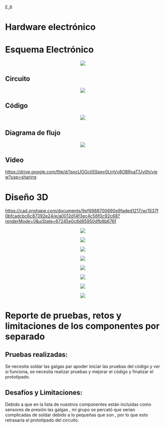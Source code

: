 E_6
# Hardware electrónico

# Esquema Electrónico 
<p align="center"> <img src=https://github.com/user-attachments/assets/0227112a-b84d-4761-8024-6c0e4fa40800> </p>

## Circuito
<p align="center"> <img src=https://github.com/user-attachments/assets/3f8d6f9a-0bcd-4106-97f7-5c8c6ed97816> </p>

## Código
<p align="center"> <img src=https://github.com/user-attachments/assets/00c937e1-626e-4e85-912b-c942d1c38d92> </p>

## Diagrama de flujo 

<p align="center"> <img src=https://github.com/user-attachments/assets/9a0df41c-fe90-498d-8b39-5b6dce61be4d> </p>

## Video 
https://drive.google.com/file/d/1sncUOGcIi5Spey0LtnVv8OBRyaT7Jy0h/view?usp=sharing

# Diseño 3D
https://cad.onshape.com/documents/9ef6988700690e9faded1217/w/1537f0bfcadcbc6c87392e24/e/a0012d14f3ec4c56f0c92c68?renderMode=0&uiState=67245e0c6d85950dfb8b676f

<p align="center"> <img src=https://github.com/user-attachments/assets/d5e543e1-aee2-4172-84ae-00bcb97fab42> </p>

<p align="center"> <img src=https://github.com/user-attachments/assets/8f7e6641-73e4-4eef-b88c-429a6a7e6dd5> </p>

<p align="center"> <img src=https://github.com/user-attachments/assets/5206b876-70f8-491c-afc0-52dda2f9b391> </p>

<p align="center"> <img src=https://github.com/user-attachments/assets/839767d4-9dab-42f4-aaba-8396b66f54fe> </p>

<p align="center"> <img src=https://github.com/user-attachments/assets/c69ad292-7f71-48f1-ac80-c0a139add84b> </p>

<p align="center"> <img src=https://github.com/user-attachments/assets/e6d1fae9-3b82-453b-9f17-0fe9dfbcb9e3> </p>
<p align="center"> <img src=https://github.com/user-attachments/assets/6104d379-23ba-4da6-85dd-8ac2e6f63987> </p>
<p align="center"> <img src=https://github.com/user-attachments/assets/806ecba7-4403-43f3-8cbe-794110f79253> </p>


# Reporte de pruebas, retos y limitaciones de los componentes por separado
## Pruebas realizadas:
Se necesita soldar las galgas par apoder iniciar las pruebas del código y ver si funciona, se necesita realizar pruebas y mejorar el código y finalizar el prototipado.


## Desafíos y Limitaciones:
Debido a que en la lista de nuestros componentes están incluidas como sensores de presión las galgas , mi grupo se percató que serían complicadas de soldar debido a lo pequeñas que son , por lo que esto retrasaría el prototipado del circuito.
